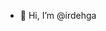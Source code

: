 - 👋 Hi, I’m @irdehga
<!---
- 👀 I’m interested in ...
- 🌱 I’m currently learning ...
- 💞️ I’m looking to collaborate on ...
- 📫 How to reach me ...
--->

<!---
irdehga/irdehga is a ✨ special ✨ repository because its `README.md` (this file) appears on your GitHub profile.
You can click the Preview link to take a look at your changes.
--->

